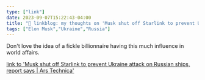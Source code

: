 ```yaml
---
type: ["link"]
date: 2023-09-07T15:22:43-04:00
title: "🔗 linkblog: my thoughts on 'Musk shut off Starlink to prevent Ukraine attack on Russian ships, report says | Ars Technica'"
tags: ["Elon Musk","Ukraine","Russia"]
---
```

Don't love the idea of a fickle billionnaire having this much influence in world affairs.  
 

[link to 'Musk shut off Starlink to prevent Ukraine attack on Russian ships, report says | Ars Technica'](https://arstechnica.com/tech-policy/2023/09/how-am-i-in-this-war-book-details-musks-doubts-on-starlink-in-ukraine/)
